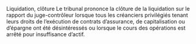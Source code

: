 Liquidation, clôture
Le tribunal prononce la clôture de la liquidation sur le rapport du juge-contrôleur lorsque tous les créanciers privilégiés tenant leurs droits de l’exécution de contrats d’assurance, de capitalisation ou d’épargne ont été désintéressés ou lorsque le cours des opérations est arrêté pour insuffisance d’actif.
